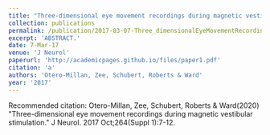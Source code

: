 ```yaml
---
title: "Three-dimensional eye movement recordings during magnetic vestibular stimulation."
collection: publications
permalink: /publication/2017-03-07-Three_dimensionalEyeMovementRecordingsDuringMagneticVestibularS
excerpt: 'ABSTRACT.'
date: 7-Mar-17
venue: 'J Neurol'
paperurl: 'http://academicpages.github.io/files/paper1.pdf'
citation: 'a'
authors: 'Otero-Millan, Zee, Schubert, Roberts & Ward'
year: '2017'
---
```


Recommended citation: Otero-Millan, Zee, Schubert, Roberts & Ward(2020) "Three-dimensional eye movement recordings during magnetic vestibular stimulation." J Neurol. 2017 Oct;264(Suppl 1):7-12. 
